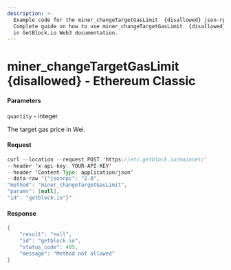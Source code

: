```yaml
---
description: >-
  Example code for the miner_changeTargetGasLimit  {disallowed} json-rpc method.
  Сomplete guide on how to use miner_changeTargetGasLimit  {disallowed} json-rpc
  in GetBlock.io Web3 documentation.
---
```


# miner\_changeTargetGasLimit {disallowed} - Ethereum Classic

#### Parameters

`quantity` - integer

The target gas price in Wei.

#### Request

```java
curl --location --request POST 'https://etc.getblock.io/mainnet/' 
--header 'x-api-key: YOUR-API-KEY' 
--header 'Content-Type: application/json' 
--data-raw '{"jsonrpc": "2.0",
"method": "miner_changeTargetGasLimit",
"params": [null],
"id": "getblock.io"}'
```

#### Response

```java
{
    "result": "null",
    "id": "getblock.io",
    "status_code": 405,
    "message": "Method not allowed"
}
```
